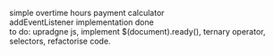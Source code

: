 simple overtime hours payment calculator    
addEventListener implementation done  
to do: upradgne js, implement $(document).ready(),  ternary operator, selectors, refactorise code.